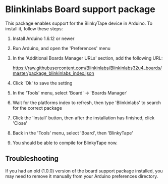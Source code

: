 # Blinkinlabs Board support package

This package enables support for the BlinkyTape device in Arduino. To install it, follow these steps:

1. Install Arduino 1.6.12 or newer

2. Run Arduino, and open the 'Preferences' menu

3. In the 'Additional Boards Manager URLs' section, add the following URL:

    https://raw.githubusercontent.com/Blinkinlabs/Blinkinlabs32u4_boards/master/package_blinkinlabs_index.json

4. Click 'Ok' to save the setting

5. In the 'Tools' menu, select 'Board' -> 'Boards Manager'

6. Wait for the platforms index to refresh, then type 'Blinkinlabs' to search for the correct package

7. Click the 'Install' button, then after the installation has finished, click 'Close'

8. Back in the 'Tools' menu, select 'Board', then 'BlinkyTape'

9. You should be able to compile for BlinkyTape now.

## Troubleshooting

If you had an old (1.0.0) version of the board support package installed, you may need to remove it manually from your Arduino preferences directory.
